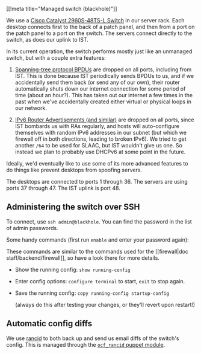[[!meta title="Managed switch (blackhole)"]]

We use a [Cisco Catalyst 2960S-48TS-L Switch][switch] in our server rack. Each
desktop connects first to the back of a patch panel, and then from a port on
the patch panel to a port on the switch. The servers connect directly to the
switch, as does our uplink to IST.

In its current operation, the switch performs mostly just like an unmanaged
switch, but with a couple extra features:

1. [Spanning-tree protocol BPDUs][stp] are dropped on all ports, including from
   IST. This is done because IST periodically sends BPDUs to us, and if we
   accidentally send them back (or send any of our own), their router
   automatically shuts down our internet connection for some period of time
   (about an hour?). This has taken out our internet a few times in the past
   when we've accidentally created either virtual or physical loops in our
   network.

2. [IPv6 Router Advertisements (and similar)][ipv6-ra] are dropped on all
   ports, since IST bombards us with RAs regularly, and hosts will
   auto-configure themselves with random IPv6 addresses in our subnet (but
   which we firewall off in both directions, leading to broken IPv6). We tried
   to get another `/64` to be used for SLAAC, but IST wouldn't give us one. So
   instead we plan to probably use DHCPv6 at some point in the future.

Ideally, we'd eventually like to use some of its more advanced features to do
things like prevent desktops from spoofing servers.

The desktops are connected to ports 1 through 36. The servers are using ports
37 through 47. The IST uplink is port 48.


## Administering the switch over SSH

To connect, use `ssh admin@blackhole`. You can find the password in the list of
admin passwords.

Some handy commands (first run `enable` and enter your password again):

These commands are similar to the commands used for the [[firewall|doc
staff/backend/firewall]], so have a look there for more details.

* Show the running config: `show running-config`

* Enter config options: `configure terminal` to start, `exit` to stop again.

* Save the running config: `copy running-config startup-config`

  (always do this after testing your changes, or they'll revert upon restart!)


## Automatic config diffs

We use [rancid](http://www.shrubbery.net/rancid/) to both back up and send us
email diffs of the switch's config. This is managed through the [`ocf_rancid`
puppet module][ocf_rancid].


[switch]: http://www.cisco.com/c/en/us/support/switches/catalyst-2960s-48ts-l-switch/model.html
[stp]: https://en.wikipedia.org/wiki/Bridge_Protocol_Data_Unit
[ipv6-ra]: https://en.wikipedia.org/wiki/Neighbor_Discovery_Protocol
[ocf_rancid]: https://github.com/ocf/puppet/tree/master/modules/ocf_rancid
